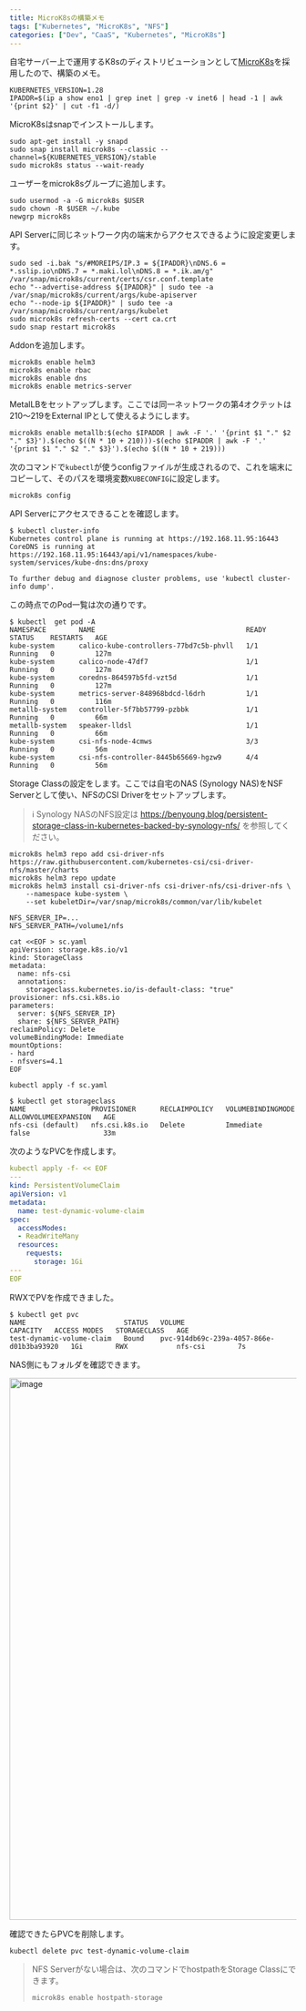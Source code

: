 ```yaml
---
title: MicroK8sの構築メモ
tags: ["Kubernetes", "MicroK8s", "NFS"]
categories: ["Dev", "CaaS", "Kubernetes", "MicroK8s"]
---
```


自宅サーバー上で運用するK8sのディストリビューションとして[MicroK8s](https://microk8s.io/)を採用したので、構築のメモ。

```
KUBERNETES_VERSION=1.28
IPADDR=$(ip a show eno1 | grep inet | grep -v inet6 | head -1 | awk '{print $2}' | cut -f1 -d/)
```

MicroK8sはsnapでインストールします。

```
sudo apt-get install -y snapd
sudo snap install microk8s --classic --channel=${KUBERNETES_VERSION}/stable
sudo microk8s status --wait-ready
```

ユーザーをmicrok8sグループに追加します。

```
sudo usermod -a -G microk8s $USER
sudo chown -R $USER ~/.kube
newgrp microk8s
```

API Serverに同じネットワーク内の端末からアクセスできるように設定変更します。

```
sudo sed -i.bak "s/#MOREIPS/IP.3 = ${IPADDR}\nDNS.6 = *.sslip.io\nDNS.7 = *.maki.lol\nDNS.8 = *.ik.am/g" /var/snap/microk8s/current/certs/csr.conf.template
echo "--advertise-address ${IPADDR}" | sudo tee -a /var/snap/microk8s/current/args/kube-apiserver
echo "--node-ip ${IPADDR}" | sudo tee -a /var/snap/microk8s/current/args/kubelet
sudo microk8s refresh-certs --cert ca.crt
sudo snap restart microk8s
```

Addonを追加します。

```
microk8s enable helm3
microk8s enable rbac
microk8s enable dns
microk8s enable metrics-server
```

MetalLBをセットアップします。ここでは同一ネットワークの第4オクテットは210〜219をExternal IPとして使えるようにします。

```
microk8s enable metallb:$(echo $IPADDR | awk -F '.' '{print $1 "." $2 "." $3}').$(echo $((N * 10 + 210)))-$(echo $IPADDR | awk -F '.' '{print $1 "." $2 "." $3}').$(echo $((N * 10 + 219)))
```

次のコマンドで`kubectl`が使うconfigファイルが生成されるので、これを端末にコピーして、そのパスを環境変数`KUBECONFIG`に設定します。

```
microk8s config
```

API Serverにアクセスできることを確認します。

```
$ kubectl cluster-info 
Kubernetes control plane is running at https://192.168.11.95:16443
CoreDNS is running at https://192.168.11.95:16443/api/v1/namespaces/kube-system/services/kube-dns:dns/proxy

To further debug and diagnose cluster problems, use 'kubectl cluster-info dump'.
```

この時点でのPod一覧は次の通りです。

```
$ kubectl  get pod -A
NAMESPACE        NAME                                     READY   STATUS    RESTARTS   AGE
kube-system      calico-kube-controllers-77bd7c5b-phvll   1/1     Running   0          127m
kube-system      calico-node-47df7                        1/1     Running   0          127m
kube-system      coredns-864597b5fd-vzt5d                 1/1     Running   0          127m
kube-system      metrics-server-848968bdcd-l6drh          1/1     Running   0          116m
metallb-system   controller-5f7bb57799-pzbbk              1/1     Running   0          66m
metallb-system   speaker-lldsl                            1/1     Running   0          66m
kube-system      csi-nfs-node-4cmws                       3/3     Running   0          56m
kube-system      csi-nfs-controller-8445b65669-hgzw9      4/4     Running   0          56m
```

Storage Classの設定をします。ここでは自宅のNAS (Synology NAS)をNSF Serverとして使い、NFSのCSI Driverをセットアップします。

> ℹ️ Synology NASのNFS設定は https://benyoung.blog/persistent-storage-class-in-kubernetes-backed-by-synology-nfs/ を参照してください。

```
microk8s helm3 repo add csi-driver-nfs https://raw.githubusercontent.com/kubernetes-csi/csi-driver-nfs/master/charts
microk8s helm3 repo update
microk8s helm3 install csi-driver-nfs csi-driver-nfs/csi-driver-nfs \
    --namespace kube-system \
    --set kubeletDir=/var/snap/microk8s/common/var/lib/kubelet
    
NFS_SERVER_IP=...
NFS_SERVER_PATH=/volume1/nfs

cat <<EOF > sc.yaml
apiVersion: storage.k8s.io/v1
kind: StorageClass
metadata:
  name: nfs-csi
  annotations:
    storageclass.kubernetes.io/is-default-class: "true"  
provisioner: nfs.csi.k8s.io
parameters:
  server: ${NFS_SERVER_IP}
  share: ${NFS_SERVER_PATH}
reclaimPolicy: Delete
volumeBindingMode: Immediate
mountOptions:
- hard
- nfsvers=4.1
EOF

kubectl apply -f sc.yaml
```

```
$ kubectl get storageclass
NAME                PROVISIONER      RECLAIMPOLICY   VOLUMEBINDINGMODE   ALLOWVOLUMEEXPANSION   AGE
nfs-csi (default)   nfs.csi.k8s.io   Delete          Immediate           false                  33m
```

次のようなPVCを作成します。

```yaml
kubectl apply -f- << EOF
---
kind: PersistentVolumeClaim
apiVersion: v1
metadata:
  name: test-dynamic-volume-claim
spec:
  accessModes:
  - ReadWriteMany
  resources:
    requests:
      storage: 1Gi
---
EOF
```

RWXでPVを作成できました。

```
$ kubectl get pvc
NAME                        STATUS   VOLUME                                     CAPACITY   ACCESS MODES   STORAGECLASS   AGE
test-dynamic-volume-claim   Bound    pvc-914db69c-239a-4057-866e-d01b3ba93920   1Gi        RWX            nfs-csi        7s
```


NAS側にもフォルダを確認できます。

<img width="952" alt="image" src="https://github.com/making/blog.ik.am/assets/106908/721f1fc0-898c-41f0-9c62-f7e44221a281">


確認できたらPVCを削除します。

```
kubectl delete pvc test-dynamic-volume-claim
```

> NFS Serverがない場合は、次のコマンドでhostpathをStorage Classにできます。
> 
> ```
> microk8s enable hostpath-storage
> ```